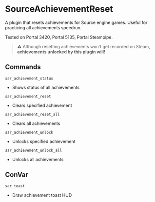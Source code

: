 # SourceAchievementReset

A plugin that resets achievements for Source engine games. Useful for practicing all achievements speedrun.

Tested on Portal 3420, Portal 5135, Portal Steampipe.

> :warning: Although resetting achievements won't get recorded on Steam, **achievements unlocked by this plugin will!** 

## Commands
`sar_achievement_status`
  - Shows status of all achievements

`sar_achievement_reset`
  - Clears specified achievement

`sar_achievement_reset_all`
  - Clears all achievements

`sar_achievement_unlock`
  - Unlocks specified achievement

`sar_achievement_unlock_all`
  - Unlocks all achievements

## ConVar
`sar_toast`
 - Draw achievement toast HUD


